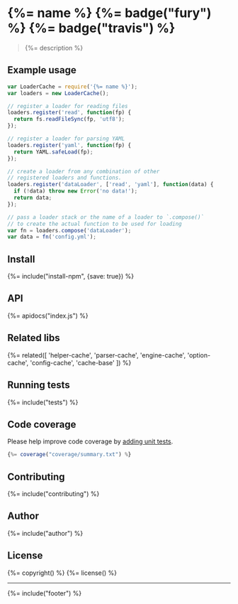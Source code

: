 # {%= name %} {%= badge("fury") %} {%= badge("travis") %}

> {%= description %}

## Example usage

```js
var LoaderCache = require('{%= name %}');
var loaders = new LoaderCache();

// register a loader for reading files
loaders.register('read', function(fp) {
  return fs.readFileSync(fp, 'utf8');
});

// register a loader for parsing YAML
loaders.register('yaml', function(fp) {
  return YAML.safeLoad(fp);
});

// create a loader from any combination of other
// registered loaders and functions.
loaders.register('dataLoader', ['read', 'yaml'], function(data) {
  if (!data) throw new Error('no data!');
  return data;
});

// pass a loader stack or the name of a loader to `.compose()` 
// to create the actual function to be used for loading
var fn = loaders.compose('dataLoader');
var data = fn('config.yml');
```

## Install
{%= include("install-npm", {save: true}) %}


## API
{%= apidocs("index.js") %}

## Related libs
{%= related([
  'helper-cache',
  'parser-cache',
  'engine-cache',
  'option-cache',
  'config-cache',
  'cache-base'
]) %}

## Running tests
{%= include("tests") %}

## Code coverage

Please help improve code coverage by [adding unit tests](#contributing).

```js
{%= coverage("coverage/summary.txt") %}
```

## Contributing
{%= include("contributing") %}

## Author
{%= include("author") %}

## License
{%= copyright() %}
{%= license() %}

***

{%= include("footer") %}

<!-- deps:mocha -->
